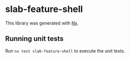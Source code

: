 # slab-feature-shell

This library was generated with [Nx](https://nx.dev).

## Running unit tests

Run `nx test slab-feature-shell` to execute the unit tests.
